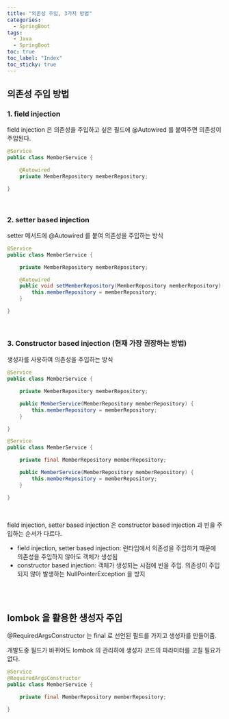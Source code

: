 ```yaml
---
title: "의존성 주입, 3가지 방법"
categories:
  - SpringBoot
tags:
  - Java
  - SpringBoot
toc: true
toc_label: "Index"
toc_sticky: true
---
```


## 의존성 주입 방법

### 1. field injection

field injection 은 의존성을 주입하고 싶은 필드에 @Autowired 를 붙여주면 의존성이 주입된다.

```java
@Service
public class MemberService {

	@Autowired
	private MemberRepository memberRepository;

}
```

<br>

### 2. setter based injection

setter 메서드에 @Autowired 를 붙여 의존성을 주입하는 방식

```java
@Service
public class MemberService {

	private MemberRepository memberRepository;

	@Autowired
	public void setMemberRepository(MemberRepository memberRepository) {
		this.memberRepository = memberRepository;
	}

}
```

<br>

### 3. Constructor based injection (현재 가장 권장하는 방법)

생성자를 사용하여 의존성을 주입하는 방식

```java
@Service
public class MemberService {

	private MemberRepository memberRepository;

	public MemberService(MemberRepository memberRepository) {
		this.memberRepository = memberRepository;
	}

}
```

```java
@Service
public class MemberService {

	private final MemberRepository memberRepository;

	public MemberService(MemberRepository memberRepository) {
		this.memberRepository = memberRepository;
	}

}
```

<br>

field injection, setter based injection 은 constructor based injection 과 빈을 주입하는 순서가 다르다.

- field injection, setter based injection: 런타임에서 의존성을 주입하기 때문에 의존성을 주입하지 않아도 객체가 생성됨
- constructor based injection: 객체가 생성되는 시점에 빈을 주입. 의존성이 주입되지 않아 발생하는 NullPointerException 을 방지

<br>
<br>

## lombok 을 활용한 생성자 주입

@RequiredArgsConstructor 는 final 로 선언된 필드를 가지고 생성자를 만들어줌.

개발도중 필드가 바뀌어도 lombok 의 관리하에 생성자 코드의 파라미터를 고칠 필요가 없다.

```java
@Service
@RequiredArgsConstructor
public class MemberService {

	private final MemberRepository memberRepository;

}
```


<br>
<br>